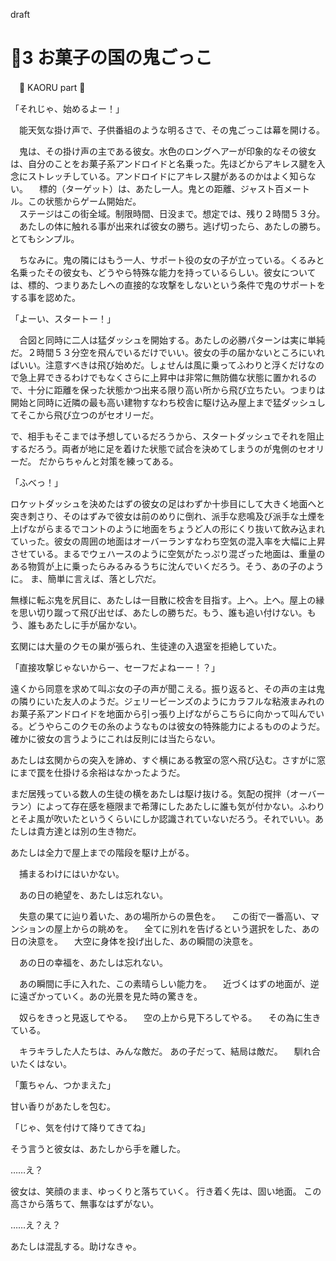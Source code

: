 ﻿draft
# 🍨3 お菓子の国の鬼ごっこ

　🍨 KAORU part 🍨

「それじゃ、始めるよー！」

　能天気な掛け声で、子供番組のような明るさで、その鬼ごっこは幕を開ける。

　鬼は、その掛け声の主である彼女。水色のロングヘアーが印象的なその彼女は、自分のことをお菓子系アンドロイドと名乗った。先ほどからアキレス腱を入念にストレッチしている。アンドロイドにアキレス腱があるのかはよく知らない。
　標的（ターゲット）は、あたし一人。鬼との距離、ジャスト百メートル。この状態からゲーム開始だ。  
　ステージはこの街全域。制限時間、日没まで。想定では、残り２時間５３分。  
　あたしの体に触れる事が出来れば彼女の勝ち。逃げ切ったら、あたしの勝ち。とてもシンプル。

　ちなみに。鬼の隣にはもう一人、サポート役の女の子が立っている。くるみと名乗ったその彼女も、どうやら特殊な能力を持っているらしい。彼女については、標的、つまりあたしへの直接的な攻撃をしないという条件で鬼のサポートをする事を認めた。


「よーい、スタートー！」

　合図と同時に二人は猛ダッシュを開始する。あたしの必勝パターンは実に単純だ。２時間５３分空を飛んでいるだけでいい。彼女の手の届かないところにいればいい。注意すべきは飛び始めだ。しょせんは風に乗ってふわりと浮くだけなので急上昇できるわけでもなくさらに上昇中は非常に無防備な状態に置かれるので、十分に距離を保った状態かつ出来る限り高い所から飛び立ちたい。つまりは開始と同時に近隣の最も高い建物すなわち校舎に駆け込み屋上まで猛ダッシュしてそこから飛び立つのがセオリーだ。

で、相手もそこまでは予想しているだろうから、スタートダッシュでそれを阻止するだろう。両者が地に足を着けた状態で試合を決めてしまうのが鬼側のセオリーだ。
だからちゃんと対策を練ってある。

「ふべっ！」

ロケットダッシュを決めたはずの彼女の足はわずか十歩目にして大きく地面へと突き刺さり、そのはずみで彼女は前のめりに倒れ、派手な悲鳴及び派手な土煙を上げながらまるでコントのように地面をちょうど人の形にくり抜いて飲み込まれていった。彼女の周囲の地面はオーバーランすなわち空気の混入率を大幅に上昇させている。まるでウェハースのように空気がたっぷり混ざった地面は、重量のある物質が上に乗ったらみるみるうちに沈んでいくだろう。そう、あの子のように。
ま、簡単に言えば、落とし穴だ。

無様に転ぶ鬼を尻目に、あたしは一目散に校舎を目指す。上へ。上へ。屋上の縁を思い切り蹴って飛び出せば、あたしの勝ちだ。もう、誰も追い付けない。もう、誰もあたしに手が届かない。

玄関には大量のクモの巣が張られ、生徒達の入退室を拒絶していた。



「直接攻撃じゃないからー、セーフだよねーー！？」

遠くから同意を求めて叫ぶ女の子の声が聞こえる。振り返ると、その声の主は鬼の隣りにいた友人のようだ。ジェリービーンズのようにカラフルな粘液まみれのお菓子系アンドロイドを地面から引っ張り上げながらこちらに向かって叫んでいる。どうやらこのクモの糸のようなものは彼女の特殊能力によるもののようだ。確かに彼女の言うようにこれは反則には当たらない。

あたしは玄関からの突入を諦め、すぐ横にある教室の窓へ飛び込む。さすがに窓にまで罠を仕掛ける余裕はなかったようだ。

まだ居残っている数人の生徒の横をあたしは駆け抜ける。気配の撹拌（オーバーラン）によって存在感を極限まで希薄にしたあたしに誰も気が付かない。ふわりとそよ風が吹いたというくらいにしか認識されていないだろう。それでいい。あたしは貴方達とは別の生き物だ。

あたしは全力で屋上までの階段を駆け上がる。

　捕まるわけにはいかない。

　あの日の絶望を、あたしは忘れない。

　失意の果てに辿り着いた、あの場所からの景色を。
　この街で一番高い、マンションの屋上からの眺めを。
　全てに別れを告げるという選択をした、あの日の決意を。
　大空に身体を投げ出した、あの瞬間の決意を。

　あの日の幸福を、あたしは忘れない。

　あの瞬間に手に入れた、この素晴らしい能力を。
　近づくはずの地面が、逆に遠ざかっていく。あの光景を見た時の驚きを。
　

　奴らをきっと見返してやる。
　空の上から見下ろしてやる。
　その為に生きている。

　キラキラした人たちは、みんな敵だ。
あの子だって、結局は敵だ。
　馴れ合いたくはない。






「薫ちゃん、つかまえた」

甘い香りがあたしを包む。


「じゃ、気を付けて降りてきてね」

そう言うと彼女は、あたしから手を離した。

……え？

彼女は、笑顔のまま、ゆっくりと落ちていく。
行き着く先は、固い地面。
この高さから落ちて、無事なはずがない。

……え？え？

あたしは混乱する。助けなきゃ。